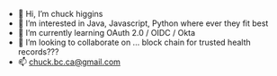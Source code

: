 - 👋 Hi, I’m chuck higgins
- 👀 I’m interested in Java, Javascript, Python where ever they fit best
- 🌱 I’m currently learning OAuth 2.0 / OIDC / Okta
- 💞️ I’m looking to collaborate on ... block chain for trusted health records???
- 📫 chuck.bc.ca@gmail.com

<!---
chuck-higgins/chuck-higgins is a ✨ special ✨ repository because its `README.md` (this file) appears on your GitHub profile.
You can click the Preview link to take a look at your changes.
--->
